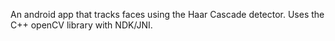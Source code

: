 An android app that tracks faces using the Haar Cascade detector. Uses the C++ openCV library with NDK/JNI.

